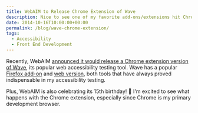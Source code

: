```yaml
---
title: WebAIM to Release Chrome Extension of Wave
description: Nice to see one of my favorite add-ons/extensions hit Chrome.
date: 2014-10-16T10:00:00+00:00
permalink: /blog/wave-chrome-extension/
tags:
  - Accessibility
  - Front End Development
---
```


Recently, WebAIM [announced it would release a Chrome extension version of Wave](http://webaim.org/blog/webaims-15th-bday/), its popular web accessibility testing tool. Wave has a popular [Firefox add-on](http://wave.webaim.org/toolbar/) and [web version](http://wave.webaim.org), both tools that have always proved indispensable in my accessibility testing.

Plus, WebAIM is also celebrating its 15th birthday! 🙂 I'm excited to see what happens with the Chrome extension, especially since Chrome is my primary development browser.
